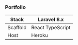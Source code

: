 ### Portfolio

| Stack    | Laravel 8.x      |
|----------|------------------|
| Scaffold | React TypeScript |
| Host     | Heroku           |